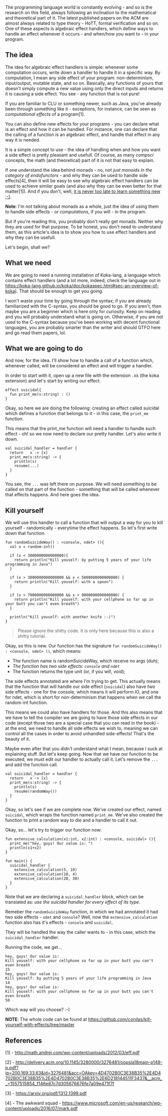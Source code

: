 The programming language world is constantly evolving - and so is the research on this field, always following an inclination to the mathematical and theoretical part of it. The latest published papers on the ACM are almost always related to type theory - HoTT, formal verification and so on. One of these aspects is algebraic effect handlers, which define ways to handle an effect whenever it occurs - and when/how *you* want to - in your program.

## The idea 

The idea for algebraic effect handlers is simple: whenever some computation occurs, write down a handler to handle it in a specific way. By computation, I mean any side effect of your program: non-determinism, input/output, mutable state, and so on. Basically, any functions of yours that doesn't simply compute a new value using only the direct inputs and returns it is causing a side effect. You see - any function that is not pure!

If you are familiar to CLU or something newer, such as Java, you've already been through something like it - exceptions, for instance, can be seen as *computational effects* of a program[1]. 

You can also define new effects for your programs - you can declare what is an effect and how it can be handled. For instance, one can declare that the calling of a function *is* an algebraic effect, and handle that effect in any way it is needed.

It is a simple concept to use - the idea of handling when and how you want a side effect is pretty pleasant and usefull. Of course, as many *compsci* concepts, the math (and theoretical) part of it is not that easy to explain. 

If one understand the idea behind monads - no, not *just monoids in the category of endofunctors* - and why they can be used to handle side effects[4], then it will be easy to see why algebraic effect handlers can be used to achieve similar goals (and also why they can be even better for that matter[1]). And if you don't, well, [it is never too late to learn something new :-)](https://conilas.github.io/purity-and-the-real-world/). 

**Note**: I'm not talking about monads as a whole, just the idea of using them to handle side effects - or *computations*, if you will - in the program.

But if you're reading this, you probably don't really get monads. Neither why they are used for that purpose. To be honest, you don't need to understand them, as this article's idea is to show you how to use effect handlers and why they can be usefull.

Let's begin, shall we?

## What we need

We are going to need a running installation of Koka-lang, a language which contains effect handlers (and a lot more, indeed; check the language out in https://koka-lang.github.io/koka/doc/kokaspec.html#sec-an-overview-of-koka). That should be enough to get you going.

I won't waste your time by going through the syntax; if you are already familiarized with the C-syntax, you should be good to go. If you aren't, then maybe you are a beginner which is here only for curiosity. Keep on reading and you will probably understand what is going on. Otherwise, if you are not used to the C-syntax because you've been working with decent functional languages, you are probably smarter than the writer and should GTFO here and go read them papers, lol.

## What we are going to do

And now, for the idea. I'll show how to handle a call of a function which, whenever called, will be considered an effect and will trigger a handler.

In order to start with it, open up a new file with the extension ```.kk``` (the koka extension) and let's start by writing our effect.

```koka
effect suicidal{
  fun print_me(s:string) : ()
}
```

Okay, so here we are doing the following: creating an effect called suicidal which defines a function that belongs to it - in this case, the ```print_me``` function. 

This means that the print_me function will need a handler to handle such effect - oh! so we now need to declare our pretty handler. Let's also write it down.

```koka
val suicidal_handler = handler {
  return   x -> [x]
  print_me(s:string) -> {
    println(s)
    resume(...)
  }
}
```

You see, the ```...``` was left there on purpose. We will need something to be called on that part of the function - something that will be called whenever that effects happens. And here goes the idea.

## Kill yourself

We will use this handler to call a function that will output a way for you to kill yourself - randomically - everytime the effect happens. So let's first write down that function.

```koka
fun randomSuicideWay() : <console, ndet> (){
  val x = random-int()

  if (x < 3000000000000000){
    return println("Kill youself: by putting 5 years of your life programming in Java")
  }

  if (x > 3000000000000000 && x < 5000000000000000) {
    return println("Kill youself: with a spoon")
  }

  if (x > 7000000000000000 && x < 9000000000000000) {
    return println("Kill youself: with your cellphone so far up in your butt you can't even breath")
  }

  println("Kill youself: with another knife :-)")
}
```

> Please ignore the shitty code. It is only here because this is also a shitty tutorial.

Okay, so this is new. Our function has the signature ```fun randomSuicideWay() : <console, ndet> ()```, which means:

* The function name is randomSuicideWay, which receive no args (duh);
* *The function has two side effects: ```console``` and ```ndet```*
* The function returns the type unit (or, if you will, void);

The side effects annotated are where I'm trying to get. This actually means that the function that will handle our side effect (```suicidal```) also have two side effects - one for the console, which means it will perform IO, and one for ndet, which is short for non-determinism that happens when we call the random-int function. 

This means we could also have handlers for those. And this also means that we have to tell the compiler we are going to have those side effects in our code (except those two are a special case that you can read in the book) - at the end, we need to handle all side effects we wish to, meaning we can control all the cases in order to avoid unhandled side-effects! That's the beauty of it.

Maybe even after that you didn't understand what I mean, because I suck at explaining stuff. But let's keep going. Now that we have our function to be executed, we must edit our handler to actually call it. Let's remove the ```...``` and add the function call.

```koka
val suicidal_handler = handler {
  return   x -> [x]
  print_me(s:string) -> {
    println(s)
    resume(randomWay())
  }
}
```

Okay, so let's see if we are complete now. We've created our effect, named ```suicidal```, which wraps the function named ```print_me```. We've also created the function to print a random way to die and a handler to call it out. 

Okay, so... let's try to trigger our function now:

```koka
fun extensive_calculation(x1:int, x2:int) : <console, suicidal> (){
  print_me("hey, guys! Our value is: ")
  println(x1+x2)
}

fun main() {
  suicidal_handler {
    extensive_calculation(5, 10)
    extensive_calculation(10, 4)
    extensive_calculation(20, 30)
  }
}
```

Note that we are declaring a ```suicidal_handler``` block, which can be translated as: *use the suicidal handler for every effect of its type*. 

Remeber the ```randomSuicideWay``` function, in which we had annotated it had two side effects - ```ndet``` and ```console```? Well, now the ```extensive_calculation``` function also has it's effects - ```console``` and ```suicidal```. 

They will be handled the way the caller wants to - in this case, which the ```suicidal_handler``` handler.

Running the code, we get...

```koka
hey, guys! Our value is: 
Kill youself: with your cellphone so far up in your butt you can't even breath
15
hey, guys! Our value is: 
Kill youself: by putting 5 years of your life programming in Java
14
hey, guys! Our value is: 
Kill youself: with your cellphone so far up in your butt you can't even breath
50
```

Which way will you choose? :-)

**NOTE**: The whole code can be found at https://github.com/conilas/kill-yourself-with-effects/tree/master

## References

[1] - http://math.andrej.com/wp-content/uploads/2012/03/eff.pdf

[2] - http://delivery.acm.org/10.1145/3280000/3276481/oopsla18main-p148-p.pdf?ip=200.169.33.63&id=3276481&acc=OAkey=4D4702B0C3E38B35%2E4D4702B0C3E38B35%2E4D4702B0C3E38B35%2E6D218144511F3437&__acm__=1557515854_f146e87c7d305676676fe7a09e471f7f

[3] - https://arxiv.org/pdf/1312.1399.pdf

[4] - The awkward squad - https://www.microsoft.com/en-us/research/wp-content/uploads/2016/07/mark.pdf
